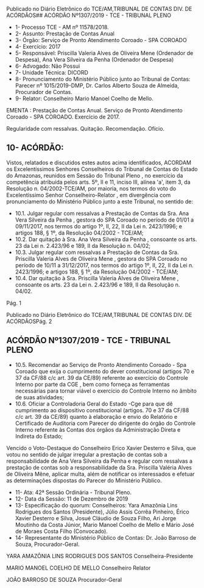 Publicado  no  Diário  Eletrônico do TCE/AM,TRIBUNAL DE CONTAS DIV. DE ACÓRDÃOS## ACÓRDÃO Nº1307/2019 - TCE - TRIBUNAL PLENO

- 1- Processo TCE - AM nº 11578/2018.
- 2- Assunto: Prestação de Contas Anual
- 3- Órgão: Serviço de Pronto Atendimento Coroado - SPA COROADO
- 4- Exercício: 2017
- 5- Responsável: Priscilla Valeria Alves de Oliveira Mene (Ordenador de Despesa), Ana Vera Silveira da Penha (Ordenador de Despesa)
- 6- Advogado: Não Possui
- 7- Unidade Técnica: DICORD
- 8- Pronunciamento  do  Ministério  Público  junto  ao  Tribunal  de  Contas: Parecer  nº 1015/2019-DMP, Dr. Carlos Alberto Souza de Almeida, Procurador de Contas.
- 9- Relator: Conselheiro Mario Manoel Coelho de Mello.

EMENTA :  Prestação  de  Contas  Anual.  Serviço  de Pronto  Atendimento  Coroado  -  SPA  COROADO. Exercício de 2017.

Regularidade com ressalvas. Quitação. Recomendação. Ofício.

## 10-  ACÓRDÃO:

Vistos, relatados e discutidos estes autos acima identificados, ACORDAM os Excelentíssimos Senhores Conselheiros do Tribunal de Contas do Estado do Amazonas, reunidos em Sessão do Tribunal Pleno , no exercício da competência atribuída pelos arts. 5º, II e 11, inciso III, alínea 'a', item 3, da Resolução n. 04/2002-TCE/AM, por maioria, nos termos do voto do Excelentíssimo Senhor Conselheiro-Relator , em divergência com pronunciamento do Ministério Público junto a este Tribunal, no sentido de:

- 10.1. Julgar  regular  com  ressalvas a  Prestação  de  Contas  da Sra.  Ana Vera Silveira da Penha , gestora do SPA Coroado no período de 01/01 a 09/11/2017, nos termos do artigo 1º, II, 22, II da Lei n. 2423/1996; e artigos 188, § 1º, da Resolução 04/2002 - TCE/AM;
- 10.2. Dar quitação à Sra. Ana Vera Silveira da Penha , consoante os arts. 23 da Lei n. 2.423/96 e 189, II da Resolução n. 04/02;
- 10.3. Julgar regular com ressalvas a Prestação de Contas da Sra. Priscilla Valeria Alves de Oliveira Mene , gestora do SPA Coroado no período de  10/11  a  31/12/2017, nos  termos  do  artigo  1º,  II,  22,  II  da  Lei  n. 2423/1996; e artigos 188, § 1º, da Resolução 04/2002 - TCE/AM;
- 10.4. Dar  quitação à Sra. Priscilla Valeria Alves  de  Oliveira Mene , consoante  os  arts.  23  da  Lei  n.  2.423/96  e  189,  II  da  Resolução  n. 04/02.

Pág. 1

Publicado  no  Diário  Eletrônico do TCE/AM,TRIBUNAL DE CONTAS DIV. DE ACÓRDÃOSPág. 2

## ACÓRDÃO Nº1307/2019 - TCE - TRIBUNAL PLENO

- 10.5. Recomendar ao  Serviço de  Pronto  Atendimento  Coroado  -  Spa Coroado que exija o cumprimento do dever constitucional (artigos 70 e 37 da CF/88 c/c art. 39 da CE/89) referente ao exercício do Controle Interno por parte da CGE , bem  como  forneça as ferramentas necessárias para tornar viável o exercício do Controle Interno no âmbito de suas atividades;
- 10.6. Oficiar a Controladoria Geral do Estado -Cge para que dê cumprimento ao dispositivo constitucional (artigos. 70 e 37 da CF/88 c/c art. 39  da  CE/89)  quanto  à  elaboração  e  envio  do  Relatório  e Certificado de Auditoria com Parecer do dirigente do órgão do Controle Interno  referente  às  Contas  dos  órgãos  da  Administração  Direta  e Indireta do Estado;

Vencido o Voto-Destaque do Conselheiro Erico Xavier Desterro e Silva, que votou no sentido de julgar irregular a prestação de contas sob a responsabilidade de Ana Vera  Silveira da Penha  e  regular com  ressalvas  a prestação de contas sob  a responsabilidade da Sra. Priscilla Valéria Alves de Oliveira Mêne, aplicar multa, além de notificar  os interessados e efetuar as determinações dispostas do Parecer do Ministério Público.

- 11-  Ata: 42ª Sessão Ordinária - Tribunal Pleno.
- 12-  Data da Sessão: 11 de Dezembro de 2019
- 13-  Especificação  do  quorum: Conselheiros: Yara  Amazônia  Lins  Rodrigues  dos Santos (Presidente), Júlio Assis Corrêa Pinheiro, Érico Xavier Desterro e Silva, Josué Cláudio de Souza Filho, Ari Jorge Moutinho da Costa Júnior, Mario Manoel Coelho de Mello e Mário José de Moraes Costa Filho (Convocado).
- 14-  Representante  do  Ministério  Público  de  Contas: Dr. João  Barroso  de  Souza, Procurador-Geral.

YARA AMAZÔNIA LINS RODRIGUES DOS SANTOS Conselheira-Presidente

MARIO MANOEL COELHO DE MELLO Conselheiro Relator

JOÃO BARROSO DE SOUZA Procurador-Geral